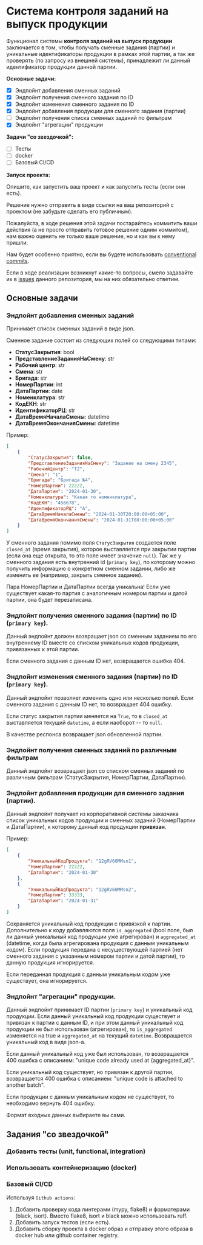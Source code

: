 # Система контроля заданий на выпуск продукции

Функционал системы **контроля заданий на выпуск продукции** заключается в том, чтобы получать сменные задания (партии) и уникальные идентификаторы продукции в рамках этой партии, а так же проверять (по запросу из внешней системы), принадлежит ли данный идентификатор продукции данной партии.

**Основные задачи:**

- [x] Эндпойнт добавления сменных заданий
- [x] Эндпойнт получения сменного задания по ID
- [x] Эндпойнт изменения сменного задания по ID
- [x] Эндпойнт добавления продукции для сменного задания (партии)
- [ ] Эндпойнт получения списка сменных заданий по фильтрам
- [x] Эндпойнт "агрегации" продукции

**Задачи "со звездочкой":**

- [ ] Тесты
- [ ] docker
- [ ] Базовый CI/CD

**Запуск проекта:**

Опишите, как запустить ваш проект и как запустить тесты (если они есть).

Решение нужно отправить в виде ссылки на ваш репозиторий с проектом (не забудьте сделать его публичным).

Пожалуйста, в ходе решения этой задачи постарайтесь коммитить ваши действия (а не просто отправить готовое решение одним коммитом), нам важно оценить не только ваше решение, но и как вы к нему пришли.

Нам будет особенно приятно, если вы будете использовать [conventional commits](https://www.conventionalcommits.org/en/v1.0.0/#summary).

Если в ходе реализации возникнут какие-то вопросы, смело задавайте их в [issues](https://github.com/axon-expert/backend-test-task/issues) данного репозитория, мы на них обязательно ответим.

## Основные задачи

### Эндпойнт добавления сменных заданий

Принимает список сменных заданий в виде json.

Сменное задание состоит из следующих полей со следующими типами:

* **СтатусЗакрытия**: bool
* **ПредставлениеЗаданияНаСмену**: str
* **Рабочий центр**: str
* **Смена**: str
* **Бригада**: str
* **НомерПартии**: int
* **ДатаПартии**: date
* **Номенклатура**: str
* **КодЕКН**: str
* **ИдентификаторРЦ**: str
* **ДатаВремяНачалаСмены**: datetime
* **ДатаВремяОкончанияСмены**: datetime

Пример:
```json
[
	{
		"СтатусЗакрытия": false,
		"ПредставлениеЗаданияНаСмену": "Задание на смену 2345",
		"РабочийЦентр": "Т2",
		"Смена": "1",
		"Бригада": "Бригада №4",
		"НомерПартии": 22222,
		"ДатаПартии": "2024-01-30",
		"Номенклатура": "Какая то номенклатура",
		"КодЕКН": "456678",
		"ИдентификаторРЦ": "A",
		"ДатаВремяНачалаСмены": "2024-01-30T20:00:00+05:00",
		"ДатаВремяОкончанияСмены": "2024-01-31T08:00:00+05:00"
	}
]
```

У сменного задания помимо поля ``СтатусЗакрытия`` создается поле ``closed_at`` (время закрытия), которое выставляется при закрытии партии (если она еще открыта, то это поле имеет значение ``null``). Так же у сменного задания есть внутренний id (``primary key``), по которому можно получить информацию о конкретном сменном задании, либо же изменить ее (например, закрыть сменное задание).

Пара НомерПартии и ДатаПартии всегда уникальна! Если уже существует какая-то партия с аналогичным номером партии и датой партии, она будет перезаписана.

### Эндпойнт получения сменного задания (партии) по ID (``primary key``).
Данный эндпойнт должен возвращает json со сменным заданием по его внутреннему ID вместе со списком уникальных кодов продукции, привязанных к этой партии.

Если сменного задания с данным ID нет, возвращается ошибка 404.

### Эндпойнт изменения сменного задания (партии) по ID (``primary key``).
Данный эндпойнт позволяет изменить одно или несколько полей. Если сменного задания с данным ID нет, то возвращает 404 ошибку.

Если статус закрытия партии меняется на ``True``, то в ``closed_at`` выставляется текущий ``datetime``, а если наоборот -- то ``null``.

В качестве респонса возвращает json обновленной партии.

### Эндпойнт получения сменных заданий по различным фильтрам 

Данный эндпойнт возвращает json со списком сменных заданий по различным фильтрам (СтатусЗакрытия, НомерПартии, ДатаПартии).

### Эндпойнт добавления продукции для сменного задания (партии).

Данный эндпойнт получает из корпоративной системы заказчика список уникальных кодов продукции и сменных заданий (НомерПартии и ДатаПартии), к которому данный код продукции **привязан**.

Пример:
```json
[
	{
		"УникальныйКодПродукта": "12gRV60MMsn1",
		"НомерПартии": 22222,
		"ДатаПартии": "2024-01-30"
	},
	{
		"УникальныйКодПродукта": "12gRV60MMsn2",
		"НомерПартии": 33333,
		"ДатаПартии": "2024-01-31"
	}
]
```

Сохраняется уникальный код продукции с привязкой к партии. Дополнительно к коду добавляются поля ``is_aggregated`` (bool поле, был ли данный уникальный код продукции уже агрегирован) и ``aggregated_at`` (datetime, когда была агрегирована продукция с данным уникальным кодом). Если продукция передана с несуществующей партией (нет сменного задания с указанным номером партии и датой партии), то данную продукция игнорируется.

Если переданная продукция с данным уникальным кодом уже существует, она игнорируется.

### Эндпойнт "агрегации" продукции.
Данный эндпойнт принимает ID партии (``primary key``) и уникальный код продукции. Если данный уникальный код продукции существует и привязан к партии с данным ID, и при этом данный уникальный код продукции не был использован (агрегирован), то ``is_aggregated`` изменяется на true и ``aggregated_at`` на текущий ``datetime``. Возвращается уникальный код в виде json-а.

Если данный уникальный код уже был использован, то возвращается 400 ошибка с описанием: "unique code already used at {aggregated_at}".

Если уникальный код существует, но привязан к другой партии, возвращается 400 ошибка с описанием: "unique code is attached to another batch".

Если продукции с данным уникальным кодом не существует, то необходимо вернуть 404 ошибку.

Формат входных данных выбираете вы сами.

## Задания "со звездочкой"

### Добавить тесты (unit, functional, integration)

### Использовать контейнеризацию (docker)

### Базовый CI/CD
Используя ``Github actions``:
1. Добавить проверку кода линтерами (mypy, flake8) и форматерами (black, isort). Вместо flake8, isort и black можно использовать ruff.
2. Добавить запуск тестов (если есть).
3. Добавить сборку проекта в docker образ и отправку этого образа в docker hub или github container registry.
